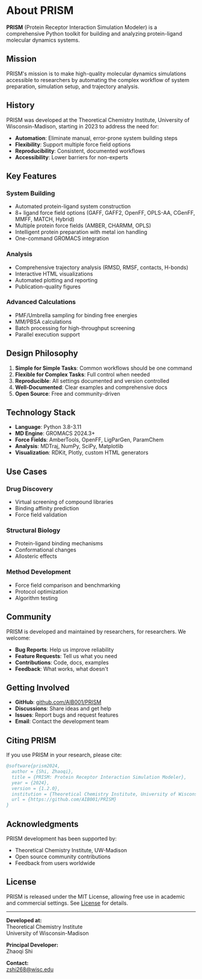 # About PRISM

**PRISM** (Protein Receptor Interaction Simulation Modeler) is a comprehensive Python toolkit for building and analyzing protein-ligand molecular dynamics systems.

## Mission

PRISM's mission is to make high-quality molecular dynamics simulations accessible to researchers by automating the complex workflow of system preparation, simulation setup, and trajectory analysis.

## History

PRISM was developed at the Theoretical Chemistry Institute, University of Wisconsin-Madison, starting in 2023 to address the need for:

- **Automation**: Eliminate manual, error-prone system building steps
- **Flexibility**: Support multiple force field options
- **Reproducibility**: Consistent, documented workflows
- **Accessibility**: Lower barriers for non-experts

## Key Features

### System Building
- Automated protein-ligand system construction
- 8+ ligand force field options (GAFF, GAFF2, OpenFF, OPLS-AA, CGenFF, MMFF, MATCH, Hybrid)
- Multiple protein force fields (AMBER, CHARMM, OPLS)
- Intelligent protein preparation with metal ion handling
- One-command GROMACS integration

### Analysis
- Comprehensive trajectory analysis (RMSD, RMSF, contacts, H-bonds)
- Interactive HTML visualizations
- Automated plotting and reporting
- Publication-quality figures

### Advanced Calculations
- PMF/Umbrella sampling for binding free energies
- MM/PBSA calculations
- Batch processing for high-throughput screening
- Parallel execution support

## Design Philosophy

1. **Simple for Simple Tasks**: Common workflows should be one command
2. **Flexible for Complex Tasks**: Full control when needed
3. **Reproducible**: All settings documented and version controlled
4. **Well-Documented**: Clear examples and comprehensive docs
5. **Open Source**: Free and community-driven

## Technology Stack

- **Language**: Python 3.8-3.11
- **MD Engine**: GROMACS 2024.3+
- **Force Fields**: AmberTools, OpenFF, LigParGen, ParamChem
- **Analysis**: MDTraj, NumPy, SciPy, Matplotlib
- **Visualization**: RDKit, Plotly, custom HTML generators

## Use Cases

### Drug Discovery
- Virtual screening of compound libraries
- Binding affinity prediction
- Force field validation

### Structural Biology
- Protein-ligand binding mechanisms
- Conformational changes
- Allosteric effects

### Method Development
- Force field comparison and benchmarking
- Protocol optimization
- Algorithm testing

## Community

PRISM is developed and maintained by researchers, for researchers. We welcome:

- **Bug Reports**: Help us improve reliability
- **Feature Requests**: Tell us what you need
- **Contributions**: Code, docs, examples
- **Feedback**: What works, what doesn't

## Getting Involved

- **GitHub**: [github.com/AIB001/PRISM](https://github.com/AIB001/PRISM)
- **Discussions**: Share ideas and get help
- **Issues**: Report bugs and request features
- **Email**: Contact the development team

## Citing PRISM

If you use PRISM in your research, please cite:

```bibtex
@software{prism2024,
  author = {Shi, Zhaoqi},
  title = {PRISM: Protein Receptor Interaction Simulation Modeler},
  year = {2024},
  version = {1.2.0},
  institution = {Theoretical Chemistry Institute, University of Wisconsin-Madison},
  url = {https://github.com/AIB001/PRISM}
}
```

## Acknowledgments

PRISM development has been supported by:
- Theoretical Chemistry Institute, UW-Madison
- Open source community contributions
- Feedback from users worldwide

## License

PRISM is released under the MIT License, allowing free use in academic and commercial settings. See [License](license.md) for details.

---

**Developed at:**  
Theoretical Chemistry Institute  
University of Wisconsin-Madison  

**Principal Developer:**  
Zhaoqi Shi

**Contact:**  
zshi268@wisc.edu

